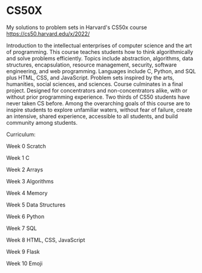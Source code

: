 # CS50X
My solutions to problem sets in Harvard's CS50x course
https://cs50.harvard.edu/x/2022/

Introduction to the intellectual enterprises of computer science and the art of programming. This course teaches students how to think algorithmically and solve problems efficiently. Topics include abstraction, algorithms, data structures, encapsulation, resource management, security, software engineering, and web programming. Languages include C, Python, and SQL plus HTML, CSS, and JavaScript. Problem sets inspired by the arts, humanities, social sciences, and sciences. Course culminates in a final project. Designed for concentrators and non-concentrators alike, with or without prior programming experience. Two thirds of CS50 students have never taken CS before. Among the overarching goals of this course are to inspire students to explore unfamiliar waters, without fear of failure, create an intensive, shared experience, accessible to all students, and build community among students.

Curriculum:

Week 0 Scratch

Week 1 C

Week 2 Arrays

Week 3 Algorithms

Week 4 Memory

Week 5 Data Structures

Week 6 Python

Week 7 SQL

Week 8 HTML, CSS, JavaScript

Week 9 Flask

Week 10 Emoji
